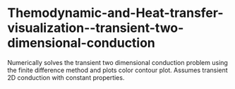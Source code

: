 # Themodynamic-and-Heat-transfer-visualization--transient-two-dimensional-conduction
Numerically solves the transient two dimensional conduction problem using the finite difference method and plots color contour plot. Assumes transient 2D conduction with constant properties.
